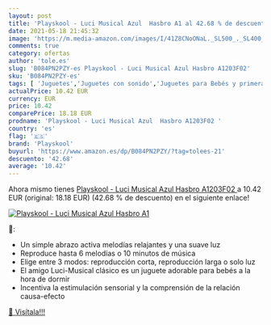 ```yaml
---
layout: post
title: 'Playskool - Luci Musical Azul  Hasbro A1 al 42.68 % de descuento'
date: 2021-05-18 21:45:32
image: 'https://m.media-amazon.com/images/I/41Z8CNoONaL._SL500_._SL400_.jpg'
comments: true
category: ofertas
author: 'tole.es'
slug: 'B084PN2PZY-es Playskool - Luci Musical Azul Hasbro A1203F02'
sku: 'B084PN2PZY-es'
tags: [ 'Juguetes','Juguetes con sonido','Juguetes para Bebés y primera infancia','Juguetes y juegos','hasbro','playskool', ]
actualPrice: 10.42 EUR
currency: EUR
price: 10.42
comparePrice: 18.18 EUR
prodname: 'Playskool - Luci Musical Azul  Hasbro A1203F02 '
country: 'es'
flag: '🇪🇸'
brand: 'Playskool'
buyurl: 'https://www.amazon.es/dp/B084PN2PZY/?tag=tolees-21'
descuento: '42.68'
average: '10.42'
---
```


Ahora mismo tienes [Playskool - Luci Musical Azul  Hasbro A1203F02 ](https://www.amazon.es/dp/B084PN2PZY/?tag=tolees-21) a 10.42 EUR (original: 18.18 EUR) (42.68 %  de descuento) en el siguiente enlace!

[![Playskool - Luci Musical Azul  Hasbro A1](https://m.media-amazon.com/images/I/41Z8CNoONaL._SL500_._SL400_.jpg)](https://www.amazon.es/dp/B084PN2PZY/?tag=tolees-21)

🔎:

- Un simple abrazo activa melodías relajantes y una suave luz
- Reproduce hasta 6 melodías o 10 minutos de música
- Elige entre 3 modos: reproducción corta, reproducción larga o solo luz
- El amigo Luci-Musical clásico es un juguete adorable para bebés a la hora de dormir
- Incentiva la estimulación sensorial y la comprensión de la relación causa-efecto

[🛒 Visítala!!!](https://www.amazon.es/dp/B084PN2PZY/?tag=tolees-21)
